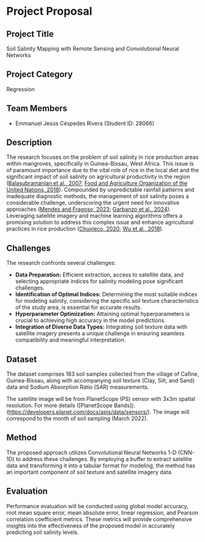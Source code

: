 # Project Proposal

## Project Title
Soil Salinity Mapping with Remote Sensing and Convolutional Neural Networks

## Project Category
Regression

## Team Members
- Emmanuel Jesús Céspedes Rivera (Student ID: 28066)

## Description
The research focuses on the problem of soil salinity in rice production areas within mangroves, specifically in Guinea-Bissau, West Africa. This issue is of paramount importance due to the vital role of rice in the local diet and the significant impact of soil salinity on agricultural productivity in the region ([Balasubramanian et al., 2007](https://doi.org/10.1016/S0065-2113(06)94002-4); [Food and Agriculture Organization of the United Nations, 2018](https://www.fao.org/markets-and-trade/commodities/rice/rmm/en/)). Compounded by unpredictable rainfall patterns and inadequate diagnostic methods, the management of soil salinity poses a considerable challenge, underscoring the urgent need for innovative approaches ([Mendes and Fragoso, 2023](https://doi.org/10.3390/geosciences13020025); [Garbanzo et al., 2024](https://doi.org/10.3390/agronomy14020335)). Leveraging satellite imagery and machine learning algorithms offers a promising solution to address this complex issue and enhance agricultural practices in rice production ([Chuvieco, 2020](https://doi.org/10.1201/9780429506482); [Wu et al., 2018](https://doi.org/10.1002/ldr.3148)).

## Challenges
The research confronts several challenges:

- **Data Preparation:** Efficient extraction, access to satellite data, and selecting appropriate indices for salinity modeling pose significant challenges.
- **Identification of Optimal Indices:** Determining the most suitable indices for modeling salinity, considering the specific soil texture characteristics of the study area, is essential for accurate results.
- **Hyperparameter Optimization:** Attaining optimal hyperparameters is crucial to achieving high accuracy in the model predictions.
- **Integration of Diverse Data Types:** Integrating soil texture data with satellite imagery presents a unique challenge in ensuring seamless compatibility and meaningful interpretation.

## Dataset
The dataset comprises 183 soil samples collected from the village of Cafine, Guinea-Bissau, along with accompanying soil texture (Clay, Silt, and Sand) data and Sodium Absorption Ratio (SAR) measurements.

The satellite image will be from PlanetScope (PS) sensor with 3x3m spatial resolution. For more details ([PlanetScope Bands]).(https://developers.planet.com/docs/apis/data/sensors/). The image will correspond to the month of soil sampling (March 2022). 

## Method
The proposed approach utilizes Convolutional Neural Networks 1-D (CNN-1D) to address these challenges. By employing a buffer to extract satellite data and transforming it into a tabular format for modeling, the method has an important component of soil texture and satellite imagery data.

## Evaluation
Performance evaluation will be conducted using global model accuracy, root mean square error, mean absolute error, linear regression, and Pearson correlation coefficient metrics. These metrics will provide comprehensive insights into the effectiveness of the proposed model in accurately predicting soil salinity levels.
